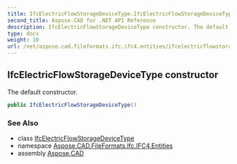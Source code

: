 ```yaml
---
title: IfcElectricFlowStorageDeviceType.IfcElectricFlowStorageDeviceType
second_title: Aspose.CAD for .NET API Reference
description: IfcElectricFlowStorageDeviceType constructor. The default constructor
type: docs
weight: 10
url: /net/aspose.cad.fileformats.ifc.ifc4.entities/ifcelectricflowstoragedevicetype/ifcelectricflowstoragedevicetype/
---
```

## IfcElectricFlowStorageDeviceType constructor

The default constructor.

```csharp
public IfcElectricFlowStorageDeviceType()
```

### See Also

* class [IfcElectricFlowStorageDeviceType](../)
* namespace [Aspose.CAD.FileFormats.Ifc.IFC4.Entities](../../ifcelectricflowstoragedevicetype/)
* assembly [Aspose.CAD](../../../)


